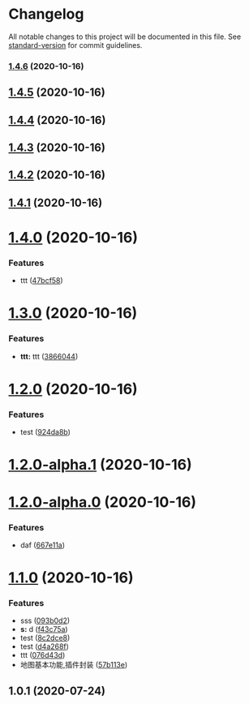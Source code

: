 # Changelog

All notable changes to this project will be documented in this file. See [standard-version](https://github.com/conventional-changelog/standard-version) for commit guidelines.

### [1.4.6](https://github.com/FearlessMa/IMap/compare/v1.4.5...v1.4.6) (2020-10-16)

## [1.4.5](https://github.com/FearlessMa/IMap/compare/v1.4.4...v1.4.5) (2020-10-16)



## [1.4.4](https://github.com/FearlessMa/IMap/compare/v1.4.3...v1.4.4) (2020-10-16)



## [1.4.3](https://github.com/FearlessMa/IMap/compare/v1.4.2...v1.4.3) (2020-10-16)



## [1.4.2](https://github.com/FearlessMa/IMap/compare/v1.4.1...v1.4.2) (2020-10-16)



## [1.4.1](https://github.com/FearlessMa/IMap/compare/v1.4.0...v1.4.1) (2020-10-16)



# [1.4.0](https://github.com/FearlessMa/IMap/compare/v1.3.0...v1.4.0) (2020-10-16)


### Features

* ttt ([47bcf58](https://github.com/FearlessMa/IMap/commit/47bcf58d8647ddf4713524738c494cbef339c83f))



# [1.3.0](https://github.com/FearlessMa/IMap/compare/v1.2.0...v1.3.0) (2020-10-16)


### Features

* **ttt:** ttt ([3866044](https://github.com/FearlessMa/IMap/commit/3866044265ec7aec9e948d33351dc7b43ffe8bfc))



# [1.2.0](https://github.com/FearlessMa/IMap/compare/v1.2.0-alpha.1...v1.2.0) (2020-10-16)


### Features

* test ([924da8b](https://github.com/FearlessMa/IMap/commit/924da8b4fd22a3255c7831484a04547c982d683a))



# [1.2.0-alpha.1](https://github.com/FearlessMa/IMap/compare/v1.2.0-alpha.0...v1.2.0-alpha.1) (2020-10-16)



# [1.2.0-alpha.0](https://github.com/FearlessMa/IMap/compare/v1.1.0...v1.2.0-alpha.0) (2020-10-16)


### Features

* daf ([667e11a](https://github.com/FearlessMa/IMap/commit/667e11aa450359ac11aadf87a73fccf6f807b956))



# [1.1.0](https://github.com/FearlessMa/IMap/compare/v1.0.1...v1.1.0) (2020-10-16)


### Features

* sss ([093b0d2](https://github.com/FearlessMa/IMap/commit/093b0d2da4559ba0ab20c55b8d540606e0261cec))
* **s:** d ([f43c75a](https://github.com/FearlessMa/IMap/commit/f43c75a23e4a72e2c16cad552b3753e14d5b9882))
* test ([8c2dce8](https://github.com/FearlessMa/IMap/commit/8c2dce8919ee789921925a74b90d358cbb96ad5d))
* test ([d4a268f](https://github.com/FearlessMa/IMap/commit/d4a268f6232a14e6f6d630d3d5740ee62a37d0ab))
* ttt ([076d43d](https://github.com/FearlessMa/IMap/commit/076d43d3c8b8bd7d4a2f61525a9560df9ed5b48b))
* 地图基本功能,插件封装 ([57b113e](https://github.com/FearlessMa/IMap/commit/57b113e74aa9ebf46daa682a2a4299aba2777f9b))



## 1.0.1 (2020-07-24)

